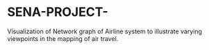 # SENA-PROJECT-
Visualization of Network graph of Airline system to illustrate varying viewpoints in the mapping of air travel.

